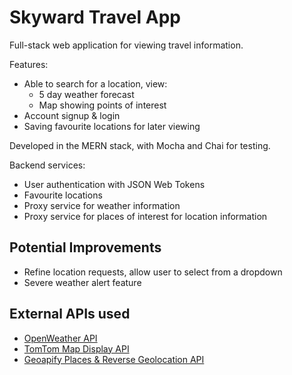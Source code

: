 # Skyward Travel App

Full-stack web application for viewing travel information.

Features:

- Able to search for a location, view:
    - 5 day weather forecast
    - Map showing points of interest
- Account signup & login
- Saving favourite locations for later viewing

Developed in the MERN stack, with Mocha and Chai for testing.

Backend services:

- User authentication with JSON Web Tokens
- Favourite locations
- Proxy service for weather information
- Proxy service for places of interest for location information

## Potential Improvements

- Refine location requests, allow user to select from a dropdown
- Severe weather alert feature

## External APIs used

- [OpenWeather API](https://openweathermap.org/api)
- [TomTom Map Display API](https://developer.tomtom.com/map-display-api/documentation/product-information/introduction)
- [Geoapify Places & Reverse Geolocation API](https://www.geoapify.com/places-api)
